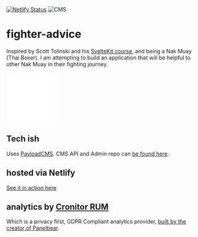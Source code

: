 [![Netlify Status](https://api.netlify.com/api/v1/badges/e6697a39-5674-4bbe-93c9-e92e482c2316/deploy-status)](https://app.netlify.com/sites/barbajoe-fighter-advice/deploys) ![CMS](https://cronitor.io/badges/TzJIUD/production/xTL-dCQnXsn_-_vITkMQ-GtBnio.svg)

# fighter-advice

Inspired by Scott Tolinski and his [SvelteKit course](https://levelup.video/tutorials/sveltekit/), and being a Nak Muay (Thai Boxer). I am attempting to build an application that will be helpful to other Nak Muay in their fighting journey.

![cartoon mongkong](./static/favicon-white.png)

## Tech ish

Uses [PayloadCMS](https://payloadcms.com). CMS API and Admin repo can [be found here](https://github.com/Barbacoa08/fighter-advice-cms).

## hosted via Netlify

[See it in action here](https://fighter-advice.barbajoe.tech/)

## analytics by [Cronitor RUM](https://cronitor.io/real-user-monitoring)

Which is a privacy first, GDPR Compliant analytics provider, [built by the creator of Panelbear](https://panelbear.com/blog/cronitor-rum-out-of-beta/).
